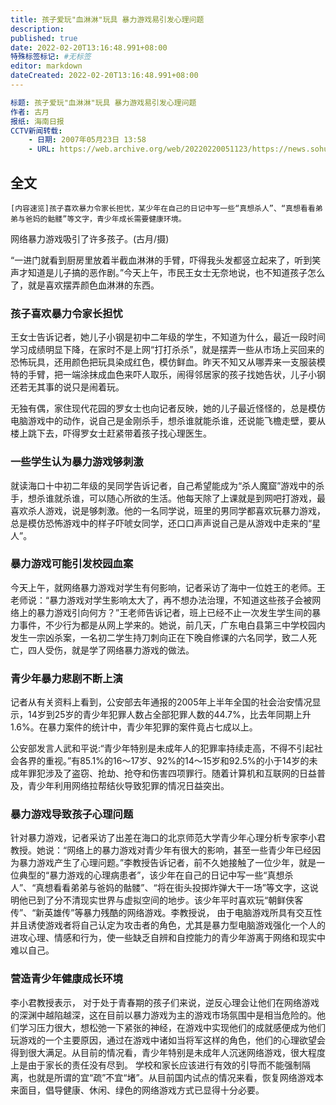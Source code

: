 ```yaml
---
title: 孩子爱玩"血淋淋"玩具 暴力游戏易引发心理问题
description:
published: true
date: 2022-02-20T13:16:48.991+08:00
特殊标签标记: #无标签
editor: markdown
dateCreated: 2022-02-20T13:16:48.991+08:00
---
```


```YAML
标题: 孩子爱玩"血淋淋"玩具 暴力游戏易引发心理问题
作者: 古月
报纸: 海南日报
CCTV新闻转载:
    - 日期: 2007年05月23日 13:58
    - URL: https://web.archive.org/web/20220220051123/https://news.sohu.com/20061212/n246991278.shtml
```

## 全文

    [内容速览]孩子喜欢暴力令家长担忧，某少年在自己的日记中写一些“真想杀人”、“真想看看弟弟与爸妈的骷髅”等文字，青少年成长需要健康环境。

网络暴力游戏吸引了许多孩子。(古月/摄)

“一进门就看到厨房里放着半截血淋淋的手臂，吓得我头发都竖立起来了，听到笑声才知道是儿子搞的恶作剧。”今天上午，市民王女士无奈地说，也不知道孩子怎么了，就是喜欢摆弄颜色血淋淋的东西。

### 孩子喜欢暴力令家长担忧

王女士告诉记者，她儿子小钢是初中二年级的学生，不知道为什么，最近一段时间学习成绩明显下降，在家时不是上网“打打杀杀”，就是摆弄一些从市场上买回来的恐怖玩具，还用颜色把玩具染成红色，模仿鲜血。昨天不知又从哪弄来一支服装模特的手臂，把一端涂抹成血色来吓人取乐，闹得邻居家的孩子找她告状，儿子小钢还若无其事的说只是闹着玩。

无独有偶，家住现代花园的罗女士也向记者反映，她的儿子最近怪怪的，总是模仿电脑游戏中的动作，说自己是金刚杀手，想杀谁就能杀谁，还说能飞檐走壁，要从楼上跳下去，吓得罗女士赶紧带着孩子找心理医生。

### 一些学生认为暴力游戏够刺激

就读海口十中初二年级的吴同学告诉记者，自己希望能成为“杀人魔窟”游戏中的杀手，想杀谁就杀谁，可以随心所欲的生活。他每天除了上课就是到网吧打游戏，最喜欢杀人游戏，说是够刺激。他的一名同学说，班里的男同学都喜欢玩暴力游戏，总是模仿恐怖游戏中的样子吓唬女同学，还口口声声说自己是从游戏中走来的“星人”。

### 暴力游戏可能引发校园血案

今天上午，就网络暴力游戏对学生有何影响，记者采访了海中一位姓王的老师。王老师说：“暴力游戏对学生影响太大了，再不想办法治理，不知道这些孩子会被网络上的暴力游戏引向何方？”王老师告诉记者，班上已经不止一次发生学生间的暴力事件，不少行为都是从网上学来的。她说，前几天，广东电白县第三中学校园内发生一宗凶杀案，一名初二学生持刀刺向正在下晚自修课的六名同学，致二人死亡，四人受伤，就是学了网络暴力游戏的做法。

### 青少年暴力悲剧不断上演

记者从有关资料上看到，公安部去年通报的2005年上半年全国的社会治安情况显示，14岁到25岁的青少年犯罪人数占全部犯罪人数的44.7%，比去年同期上升1.6%。在暴力案件的统计中，青少年犯罪的案件竟占七成以上。

公安部发言人武和平说:“青少年特别是未成年人的犯罪率持续走高，不得不引起社会各界的重视。”有85.1%的16～17岁、92%的14～15岁和92.5%的小于14岁的未成年罪犯涉及了盗窃、抢劫、抢夺和伤害四项罪行。随着计算机和互联网的日益普及，青少年利用网络拉帮结伙导致犯罪的情况日益突出。

### 暴力游戏导致孩子心理问题

针对暴力游戏，记者采访了出差在海口的北京师范大学青少年心理分析专家李小君教授。她说：“网络上的暴力游戏对青少年有很大的影响，甚至一些青少年已经因为暴力游戏产生了心理问题。”李教授告诉记者，前不久她接触了一位少年，就是一位典型的“暴力游戏的心理病患者”，该少年在自己的日记中写一些“真想杀人”、“真想看看弟弟与爸妈的骷髅”、“将在街头投掷炸弹大干一场”等文字，这说明他已到了分不清现实世界与虚拟空间的地步。该少年平时喜欢玩“朝鲜侠客传”、“新英雄传”等暴力残酷的网络游戏。李教授说， 由于电脑游戏所具有交互性并且诱使游戏者将自己认定为攻击者的角色，尤其是暴力型电脑游戏强化一个人的进攻心理、情感和行为，使一些缺乏自辨和自控能力的青少年游离于网络和现实中难以自己。

### 营造青少年健康成长环境

李小君教授表示， 对于处于青春期的孩子们来说，逆反心理会让他们在网络游戏的深渊中越陷越深，这在目前以暴力游戏为主的游戏市场氛围中是相当危险的。他们学习压力很大，想松弛一下紧张的神经，在游戏中实现他们的成就感便成为他们玩游戏的一个主要原因，通过在游戏中诸如当将军这样的角色，他们的心理欲望会得到很大满足。从目前的情况看，青少年特别是未成年人沉迷网络游戏，很大程度上是由于家长的责任没有尽到。 学校和家长应该进行有效的引导而不能强制隔离，也就是所谓的宜“疏”不宜“堵”。从目前国内试点的情况来看，恢复网络游戏本来面目，倡导健康、休闲、绿色的网络游戏方式已显得十分必要。 

